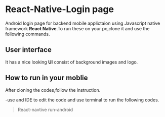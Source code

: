 #  React-Native-Login page

Android login page for backend mobile applictaion using Javascript native framework **React Native**.To run these on your pc,clone it and use the following commands.


## User interface

It has a nice looking **UI** consist of background images and logo.

## How to run in your moblie
After cloning the codes,follow the instruction.

-use and IDE to edit the code and use terminal to run the following codes.
>React-navtive run-android
